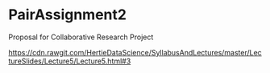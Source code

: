 # PairAssignment2
Proposal for Collaborative Research Project


https://cdn.rawgit.com/HertieDataScience/SyllabusAndLectures/master/LectureSlides/Lecture5/Lecture5.html#3
